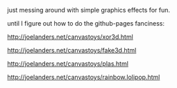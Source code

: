 just messing around with simple graphics effects for fun.

until I figure out how to do the github-pages fanciness:

http://joelanders.net/canvastoys/xor3d.html

http://joelanders.net/canvastoys/fake3d.html

http://joelanders.net/canvastoys/plas.html

http://joelanders.net/canvastoys/rainbow.lolipop.html
